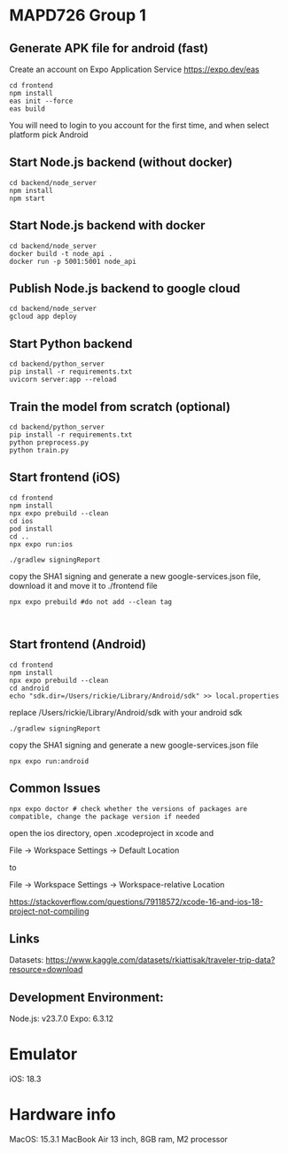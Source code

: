 # MAPD726 Group 1


## Generate APK file for android (fast)
Create an account on Expo Application Service https://expo.dev/eas
```
cd frontend
npm install
eas init --force
eas build 
```
You will need to login to you account for the first time, and when select platform pick Android


## Start Node.js backend (without docker)
```
cd backend/node_server
npm install
npm start
```

## Start Node.js backend with docker
```
cd backend/node_server
docker build -t node_api .
docker run -p 5001:5001 node_api
```

## Publish Node.js backend to google cloud
```
cd backend/node_server
gcloud app deploy
```

## Start Python backend
```
cd backend/python_server
pip install -r requirements.txt
uvicorn server:app --reload
```

## Train the model from scratch (optional)
```
cd backend/python_server
pip install -r requirements.txt
python preprocess.py
python train.py
```

## Start frontend (iOS)
```
cd frontend
npm install
npx expo prebuild --clean
cd ios
pod install
cd ..
npx expo run:ios
```


```
./gradlew signingReport

```
copy the SHA1 signing and generate a new google-services.json file, download it and move it to ./frontend file

```
npx expo prebuild #do not add --clean tag



```


## Start frontend (Android)
```
cd frontend
npm install
npx expo prebuild --clean
cd android
echo "sdk.dir=/Users/rickie/Library/Android/sdk" >> local.properties
```
replace /Users/rickie/Library/Android/sdk with your android sdk
```
./gradlew signingReport

```
copy the SHA1 signing and generate a new google-services.json file

```
npx expo run:android
```

## Common Issues
```
npx expo doctor # check whether the versions of packages are compatible, change the package version if needed

```

open the ios directory, open .xcodeproject in xcode and 

File -> Workspace Settings -> Default Location

to

File -> Workspace Settings -> Workspace-relative Location


https://stackoverflow.com/questions/79118572/xcode-16-and-ios-18-project-not-compiling

## Links
Datasets: https://www.kaggle.com/datasets/rkiattisak/traveler-trip-data?resource=download

## Development Environment:
Node.js: v23.7.0
Expo: 6.3.12

# Emulator
iOS: 18.3

# Hardware info
MacOS: 15.3.1
MacBook Air 13 inch, 8GB ram, M2 processor
